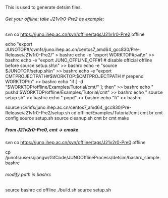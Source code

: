 This is used to generate detsim files.


###### Get your offline: take J21v1r0-Pre2 as example: ######
svn co https://juno.ihep.ac.cn/svn/offline/tags/J21v1r0-Pre2 offline

echo "export JUNOTOP#/cvmfs/juno.ihep.ac.cn/centos7_amd64_gcc830/Pre-Release/J21v1r0-Pre2/" > bashrc
echo -e "export WORKTOP#`pwd`\n" >> bashrc
echo -e "export JUNO_OFFLINE_OFF#1 # disable official offline before source setup.sh\n" >> bashrc
echo -e "source \$JUNOTOP/setup.sh\n" >> bashrc
echo -e "export CMTPROJECTPATH#\$WORKTOP:\$CMTPROJECTPATH # prepend WORKTOP\n" >> bashrc
echo "if [ -d \"\$WORKTOP/offline/Examples/Tutorial/cmt/\" ]; then" >> bashrc
echo "    pushd \$WORKTOP/offline/Examples/Tutorial/cmt" >> bashrc
echo "    source setup.sh" >> bashrc
echo "    popd" >> bashrc
echo "fi" >> bashrc

source /cvmfs/juno.ihep.ac.cn/centos7_amd64_gcc830/Pre-Release/J21v1r0-Pre2/setup.sh
cd offline/Examples/Tutorial/cmt
cmt br cmt config
source setup.sh
source cleanup.sh
cmt br cmt make

##### From J21v2r0-Pre0, cmt -> cmake ####
svn co https://juno.ihep.ac.cn/svn/offline/tags/J21v2r0-Pre0 offline

cp /junofs/users/jiangw/GitCode/JUNOOfflineProcess/detsim/bashrc_sample bashrc
###### modify path in bashrc ######
source bashrc
cd offline
./build.sh
source setup.sh